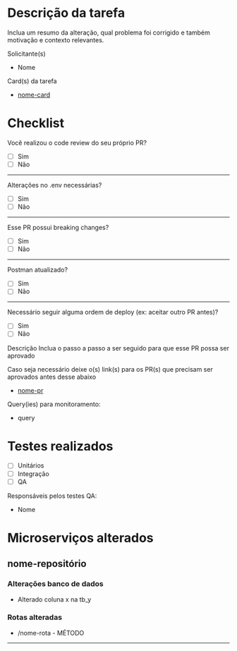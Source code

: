 # Descrição da tarefa

Inclua um resumo da alteração, qual problema foi corrigido e também motivação e contexto relevantes.

Solicitante(s)

- Nome

Card(s) da tarefa

- [nome-card](link-card)

# Checklist

Você realizou o code review do seu próprio PR?

- [ ] Sim
- [ ] Não

---

Alterações no .env necessárias?

- [ ] Sim
- [ ] Não

---

Esse PR possui breaking changes?

- [ ] Sim
- [ ] Não

---

Postman atualizado?

- [ ] Sim
- [ ] Não

---

Necessário seguir alguma ordem de deploy (ex: aceitar outro PR antes)?

- [ ] Sim
- [ ] Não

Descrição
Inclua o passo a passo a ser seguido para que esse PR possa ser aprovado

Caso seja necessário deixe o(s) link(s) para os PR(s) que precisam ser aprovados antes desse abaixo

- [nome-pr](link-pr)

Query(ies) para monitoramento:

- query

# Testes realizados

- [ ] Unitários
- [ ] Integração
- [ ] QA

Responsáveis pelos testes QA:

- Nome

# Microserviços alterados

## nome-repositório

### Alterações banco de dados

- Alterado coluna x na tb_y

### Rotas alteradas

- /nome-rota - MÉTODO

---
